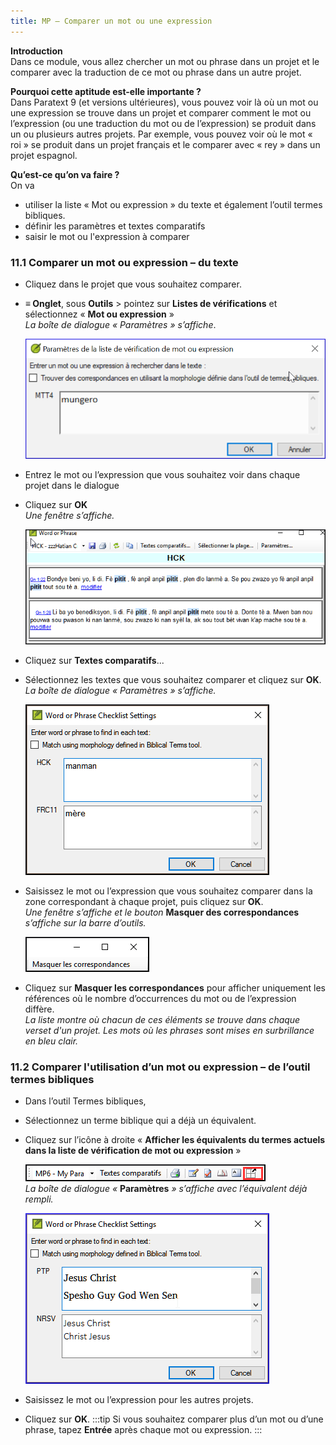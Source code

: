 ```yaml
---
title: MP – Comparer un mot ou une expression
---
```

**Introduction**  
Dans ce module, vous allez chercher un mot ou phrase dans un projet et le comparer avec la traduction de ce mot ou phrase dans un autre projet.

**​Pourquoi cette aptitude est-elle importante ?**  
Dans Paratext 9 (et versions ultérieures), vous pouvez voir là où un mot ou une expression se trouve dans un projet et comparer comment le mot ou l’expression (ou une traduction du mot ou de l’expression) se produit dans un ou plusieurs autres projets. Par exemple, vous pouvez voir où le mot « roi » se produit dans un projet français et le comparer avec « rey » dans un projet espagnol.

**​Qu’est-ce qu’on va faire ?**  
On va  
-   utiliser la liste « Mot ou expression » du texte et également l’outil termes bibliques.
-   définir les paramètres et textes comparatifs
-   saisir le mot ou l'expression à comparer

### 11.1 Comparer un mot ou expression – du texte

-   Cliquez dans le projet que vous souhaitez comparer.
-   **≡ Onglet**, sous **Outils** \> pointez sur **Listes de vérifications** et sélectionnez « **Mot ou expression** »  
    *La boîte de dialogue « Paramètres » s’affiche*.

    ![](media/3fb03892cc41e4564da07d1e39e1ffce.png)

-   Entrez le mot ou l’expression que vous souhaitez voir dans chaque projet dans le dialogue
-   Cliquez sur **OK**  
    *Une fenêtre s’affiche.*

    ![](media/0f0b2496d26a3d67d03adfb7450b6119.png)

-   Cliquez sur **Textes comparatifs**...
-   Sélectionnez les textes que vous souhaitez comparer et cliquez sur **OK**.  
    *La boîte de dialogue « Paramètres » s’affiche.*

    ![](media/a08fdc3ff01202588a59aad869fb8205.png)

-   Saisissez le mot ou l’expression que vous souhaitez comparer dans la zone correspondant à chaque projet, puis cliquez sur **OK**.  
    *Une fenêtre s’affiche et le bouton* **Masquer des correspondances** *s’affiche sur la barre d’outils.*

    ![](media/3f6b972b79a76a1cb8ba7556b4e5ce6c.png)

-   Cliquez sur **Masquer les correspondances** pour afficher uniquement les références où le nombre d’occurrences du mot ou de l’expression diffère.  
    *La liste montre où chacun de ces éléments se trouve dans chaque verset d'un projet. Les mots où les phrases sont mises en surbrillance en bleu clair.*

### 11.2 Comparer l'utilisation d’un mot ou expression – de l’outil termes bibliques

-   Dans l’outil Termes bibliques,
-   Sélectionnez un terme biblique qui a déjà un équivalent.
-   Cliquez sur l’icône à droite « **Afficher les équivalents du termes actuels dans la liste de vérification de mot ou expression** »

    ![](media/67ef7214ef1efee6297c23007d09c66e.png)  
    *La boîte de dialogue «* **Paramètres** *» s’affiche avec l’équivalent déjà rempli.*

    ![](media/c58bb284eef0184480a195c3783310cb.png)
-   Saisissez le mot ou l’expression pour les autres projets.
-   Cliquez sur **OK**.
:::tip
Si vous souhaitez comparer plus d’un mot ou d’une phrase, tapez **Entrée** après chaque mot ou expression.
:::
